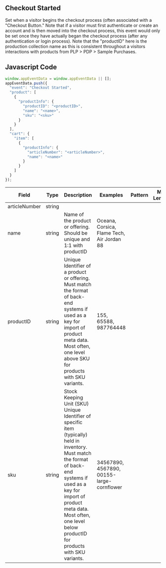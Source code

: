 ## Checkout Started

Set when a visitor begins the checkout process (often associated with a "Checkout Button." Note that if a visitor must first authenticate or create an account and is then moved into the checkout process, this event would only be set once they have actually began the checkout process (after any authentication or login process). Note that the "productID" here is the production collection name as this is consistent throughout a visitors interactions with products from PLP > PDP > Sample Purchases.

## Javascript Code
```js
window.appEventData = window.appEventData || [];
appEventData.push({
  "event": "Checkout Started",
  "product": [
    {
      "productInfo": {
        "productID": "<productID>",
        "name": "<name>",
        "sku": "<sku>"
      }
    }
  ],
  "cart": {
    "item": [
      {
        "productInfo": {
          "articleNumber": "<articleNumber>",
          "name": "<name>"
        }
      }
    ]
  }
});
```

|Field|Type|Description|Examples|Pattern|Min Length|Max Length|Minimum|Maximum|Multiple Of|
| --- | --- | --- | --- | --- | --- | --- | --- | --- | --- |
|articleNumber|string|||||||||
|name|string|Name of the product or offering.  Should be unique and 1:1 with productID|Oceana, Corsica, Flame Tech, Air Jordan 88|||||||
|productID|string|Unique Identifier of a product or offering.  Must match the format of back-end systems if used as a key for import of product meta data. Most often, one level above SKU for products with SKU variants. |155, 65588, 987764448|||||||
|sku|string|Stock Keeping Unit (SKU) Unique Identifier of specific item (typically) held in inventory.  Must match the format of back-end systems if used as a key for import of product meta data. Most often, one level below productID for products with SKU variants. |34567890, 4567890, 00155-large-cornflower|||||||
